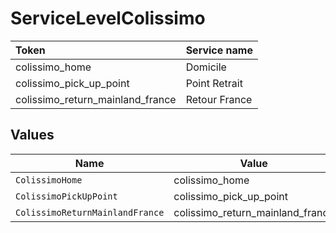 # ServiceLevelColissimo

|Token | Service name|
|:---|:---|
| colissimo_home | Domicile|
| colissimo_pick_up_point | Point Retrait|
| colissimo_return_mainland_france | Retour France|



## Values

| Name                             | Value                            |
| -------------------------------- | -------------------------------- |
| `ColissimoHome`                  | colissimo_home                   |
| `ColissimoPickUpPoint`           | colissimo_pick_up_point          |
| `ColissimoReturnMainlandFrance`  | colissimo_return_mainland_france |